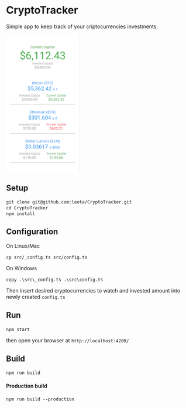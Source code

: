 # CryptoTracker
<div>
    <p>Simple app to keep track of your criptocurrencies investments.</p>
</div>
<div style="text-align: center;">
    <img src="/img/sample.png" style="display:block;max-width: 200px;"></img>
</div>

## Setup
```
git clone git@github.com:leota/CryptoTracker.git
cd CryptoTracker
npm install
```

## Configuration
On Linux/Mac
```
cp src/_config.ts src/config.ts
```
On Windows
```
copy .\src\_config.ts .\src\config.ts
```

Then insert desired cryptocurrencies to watch and invested amount into newly created `config.ts`


## Run
```
npm start
```
then open your browser at `http://localhost:4200/`

## Build
```
npm run build
```
#### Production build
```
npm run build --production
```
